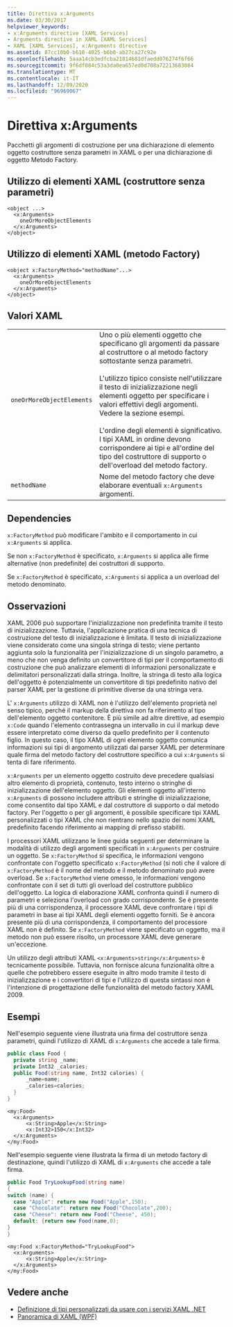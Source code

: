 ```yaml
---
title: Direttiva x:Arguments
ms.date: 03/30/2017
helpviewer_keywords:
- x:Arguments directive [XAML Services]
- Arguments directive in XAML [XAML Services]
- XAML [XAML Services], x:Arguments directive
ms.assetid: 87cc10b0-b610-4025-b6b0-ab27ca27c92e
ms.openlocfilehash: 5aaa14cb3edfcba21814681dfaedd076274f6f66
ms.sourcegitcommit: 9f6df084c53a3da0ea657ed0d708a72213683084
ms.translationtype: MT
ms.contentlocale: it-IT
ms.lasthandoff: 12/09/2020
ms.locfileid: "96969067"
---
```

# <a name="xarguments-directive"></a>Direttiva x:Arguments

Pacchetti gli argomenti di costruzione per una dichiarazione di elemento oggetto costruttore senza parametri in XAML o per una dichiarazione di oggetto Metodo Factory.

## <a name="xaml-element-usage-nonparameterless-constructor"></a>Utilizzo di elementi XAML (costruttore senza parametri)

```xaml
<object ...>
  <x:Arguments>
    oneOrMoreObjectElements
  </x:Arguments>
</object>
```

## <a name="xaml-element-usage-factory-method"></a>Utilizzo di elementi XAML (metodo Factory)

```xaml
<object x:FactoryMethod="methodName"...>
  <x:Arguments>
    oneOrMoreObjectElements
  </x:Arguments>
</object>
```

## <a name="xaml-values"></a>Valori XAML

|||
|-|-|
|`oneOrMoreObjectElements`|Uno o più elementi oggetto che specificano gli argomenti da passare al costruttore o al metodo factory sottostante senza parametri.<br /><br /> L'utilizzo tipico consiste nell'utilizzare il testo di inizializzazione negli elementi oggetto per specificare i valori effettivi degli argomenti. Vedere la sezione esempi.<br /><br /> L'ordine degli elementi è significativo. I tipi XAML in ordine devono corrispondere ai tipi e all'ordine del tipo del costruttore di supporto o dell'overload del metodo factory.|
|`methodName`|Nome del metodo factory che deve elaborare eventuali `x:Arguments` argomenti.|

## <a name="dependencies"></a>Dependencies

`x:FactoryMethod` può modificare l'ambito e il comportamento in cui `x:Arguments` si applica.

Se non `x:FactoryMethod` è specificato, `x:Arguments` si applica alle firme alternative (non predefinite) dei costruttori di supporto.

Se `x:FactoryMethod` è specificato, `x:Arguments` si applica a un overload del metodo denominato.

## <a name="remarks"></a>Osservazioni

XAML 2006 può supportare l'inizializzazione non predefinita tramite il testo di inizializzazione. Tuttavia, l'applicazione pratica di una tecnica di costruzione del testo di inizializzazione è limitata. Il testo di inizializzazione viene considerato come una singola stringa di testo; viene pertanto aggiunta solo la funzionalità per l'inizializzazione di un singolo parametro, a meno che non venga definito un convertitore di tipi per il comportamento di costruzione che può analizzare elementi di informazioni personalizzate e delimitatori personalizzati dalla stringa. Inoltre, la stringa di testo alla logica dell'oggetto è potenzialmente un convertitore di tipi predefinito nativo del parser XAML per la gestione di primitive diverse da una stringa vera.

L' `x:Arguments` utilizzo di XAML non è l'utilizzo dell'elemento proprietà nel senso tipico, perché il markup della direttiva non fa riferimento al tipo dell'elemento oggetto contenitore. È più simile ad altre direttive, ad esempio `x:Code` quando l'elemento contrassegna un intervallo in cui il markup deve essere interpretato come diverso da quello predefinito per il contenuto figlio. In questo caso, il tipo XAML di ogni elemento oggetto comunica informazioni sui tipi di argomento utilizzati dai parser XAML per determinare quale firma del metodo factory del costruttore specifico a cui `x:Arguments` si tenta di fare riferimento.

`x:Arguments` per un elemento oggetto costruito deve precedere qualsiasi altro elemento di proprietà, contenuto, testo interno o stringhe di inizializzazione dell'elemento oggetto. Gli elementi oggetto all'interno `x:Arguments` di possono includere attributi e stringhe di inizializzazione, come consentito dal tipo XAML e dal costruttore di supporto o dal metodo factory. Per l'oggetto o per gli argomenti, è possibile specificare tipi XAML personalizzati o tipi XAML che non rientrano nello spazio dei nomi XAML predefinito facendo riferimento ai mapping di prefisso stabiliti.

I processori XAML utilizzano le linee guida seguenti per determinare la modalità di utilizzo degli argomenti specificati in `x:Arguments` per costruire un oggetto. Se `x:FactoryMethod` si specifica, le informazioni vengono confrontate con l'oggetto specificato `x:FactoryMethod` (si noti che il valore di `x:FactoryMethod` è il nome del metodo e il metodo denominato può avere overload. Se `x:FactoryMethod` viene omesso, le informazioni vengono confrontate con il set di tutti gli overload del costruttore pubblico dell'oggetto. La logica di elaborazione XAML confronta quindi il numero di parametri e seleziona l'overload con grado corrispondente. Se è presente più di una corrispondenza, il processore XAML deve confrontare i tipi di parametri in base ai tipi XAML degli elementi oggetto forniti. Se è ancora presente più di una corrispondenza, il comportamento del processore XAML non è definito. Se `x:FactoryMethod` viene specificato un oggetto, ma il metodo non può essere risolto, un processore XAML deve generare un'eccezione.

Un utilizzo degli attributi XAML `<x:Arguments>string</x:Arguments>` è tecnicamente possibile. Tuttavia, non fornisce alcuna funzionalità oltre a quelle che potrebbero essere eseguite in altro modo tramite il testo di inizializzazione e i convertitori di tipi e l'utilizzo di questa sintassi non è l'intenzione di progettazione delle funzionalità del metodo factory XAML 2009.

## <a name="examples"></a>Esempi

Nell'esempio seguente viene illustrata una firma del costruttore senza parametri, quindi l'utilizzo di XAML di `x:Arguments` che accede a tale firma.

```csharp
public class Food {
  private string _name;
  private Int32 _calories;
  public Food(string name, Int32 calories) {
      _name=name;
      _calories=calories;
  }
}
```

```xaml
<my:Food>
  <x:Arguments>
      <x:String>Apple</x:String>
      <x:Int32>150</x:Int32>
  </x:Arguments>
</my:Food>
```

Nell'esempio seguente viene illustrata la firma di un metodo factory di destinazione, quindi l'utilizzo di XAML di `x:Arguments` che accede a tale firma.

```csharp
public Food TryLookupFood(string name)
{
switch (name) {
  case "Apple": return new Food("Apple",150);
  case "Chocolate": return new Food("Chocolate",200);
  case "Cheese": return new Food("Cheese", 450);
  default: {return new Food(name,0);
}
}
```

```xaml
<my:Food x:FactoryMethod="TryLookupFood">
  <x:Arguments>
      <x:String>Apple</x:String>
  </x:Arguments>
</my:Food>
```

## <a name="see-also"></a>Vedere anche

- [Definizione di tipi personalizzati da usare con i servizi XAML .NET](define-custom-types.md)
- [Panoramica di XAML (WPF)](../net/wpf/fundamentals/xaml.md)
